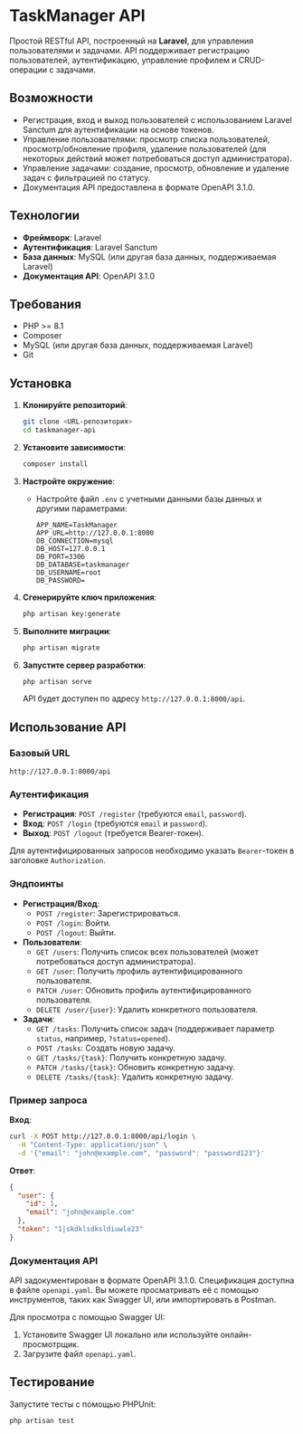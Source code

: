 # TaskManager API

Простой RESTful API, построенный на **Laravel**, для управления пользователями и задачами. API поддерживает регистрацию пользователей, аутентификацию, управление профилем и CRUD-операции с задачами.

## Возможности
- Регистрация, вход и выход пользователей с использованием Laravel Sanctum для аутентификации на основе токенов.
- Управление пользователями: просмотр списка пользователей, просмотр/обновление профиля, удаление пользователей (для некоторых действий может потребоваться доступ администратора).
- Управление задачами: создание, просмотр, обновление и удаление задач с фильтрацией по статусу.
- Документация API предоставлена в формате OpenAPI 3.1.0.

## Технологии
- **Фреймворк**: Laravel
- **Аутентификация**: Laravel Sanctum
- **База данных**: MySQL (или другая база данных, поддерживаемая Laravel)
- **Документация API**: OpenAPI 3.1.0

## Требования
- PHP >= 8.1
- Composer
- MySQL (или другая база данных, поддерживаемая Laravel)
- Git

## Установка

1. **Клонируйте репозиторий**:
   ```bash
   git clone <URL-репозитория>
   cd taskmanager-api
   ```

2. **Установите зависимости**:
   ```bash
   composer install
   ```

3. **Настройте окружение**:
   - Настройте файл `.env` с учетными данными базы данных и другими параметрами:
     ```env
     APP_NAME=TaskManager
     APP_URL=http://127.0.0.1:8000
     DB_CONNECTION=mysql
     DB_HOST=127.0.0.1
     DB_PORT=3306
     DB_DATABASE=taskmanager
     DB_USERNAME=root
     DB_PASSWORD=
     ```

4. **Сгенерируйте ключ приложения**:
   ```bash
   php artisan key:generate
   ```

5. **Выполните миграции**:
   ```bash
   php artisan migrate
   ```

6. **Запустите сервер разработки**:
   ```bash
   php artisan serve
   ```
   API будет доступен по адресу `http://127.0.0.1:8000/api`.

## Использование API

### Базовый URL
`http://127.0.0.1:8000/api`

### Аутентификация
- **Регистрация**: `POST /register` (требуются `email`, `password`).
- **Вход**: `POST /login` (требуются `email` и `password`).
- **Выход**: `POST /logout` (требуется Bearer-токен).

Для аутентифицированных запросов необходимо указать `Bearer`-токен в заголовке `Authorization`.

### Эндпоинты
- **Регистрация/Вход**:
  - `POST /register`: Зарегистрироваться.
  - `POST /login`: Войти.
  - `POST /logout`: Выйти.
- **Пользователи**:
  - `GET /users`: Получить список всех пользователей (может потребоваться доступ администратора).
  - `GET /user`: Получить профиль аутентифицированного пользователя.
  - `PATCH /user`: Обновить профиль аутентифицированного пользователя.
  - `DELETE /user/{user}`: Удалить конкретного пользователя.
- **Задачи**:
  - `GET /tasks`: Получить список задач (поддерживает параметр `status`, например, `?status=opened`).
  - `POST /tasks`: Создать новую задачу.
  - `GET /tasks/{task}`: Получить конкретную задачу.
  - `PATCH /tasks/{task}`: Обновить конкретную задачу.
  - `DELETE /tasks/{task}`: Удалить конкретную задачу.

### Пример запроса
**Вход**:
```bash
curl -X POST http://127.0.0.1:8000/api/login \
  -H "Content-Type: application/json" \
  -d '{"email": "john@example.com", "password": "password123"}'
```

**Ответ**:
```json
{
  "user": {
    "id": 1,
    "email": "john@example.com"
  },
  "token": "1|skdklsdksldiuwle23"
}
```

### Документация API
API задокументирован в формате OpenAPI 3.1.0. Спецификация доступна в файле `openapi.yaml`. Вы можете просматривать её с помощью инструментов, таких как Swagger UI, или импортировать в Postman.

Для просмотра с помощью Swagger UI:
1. Установите Swagger UI локально или используйте онлайн-просмотрщик.
2. Загрузите файл `openapi.yaml`.

## Тестирование
Запустите тесты с помощью PHPUnit:
```bash
php artisan test
```